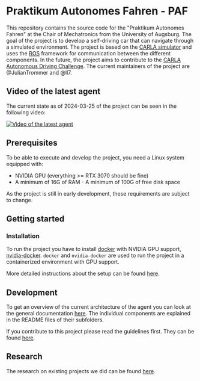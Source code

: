 # Praktikum Autonomes Fahren - PAF

This repository contains the source code for the "Praktikum Autonomes Fahren" at the Chair of Mechatronics from the University of Augsburg.
The goal of the project is to develop a self-driving car that can navigate through a simulated environment.
The project is based on the [CARLA simulator](https://carla.org/) and uses the [ROS](https://www.ros.org/) framework for communication between the different components.
In the future, the project aims to contribute to the [CARLA Autonomous Driving Challenge](https://leaderboard.carla.org/challenge/).
The current maintainers of the project are @JulianTrommer and @ll7.

## Video of the latest agent

The current state as of 2024-03-25 of the project can be seen in the following video:

[![Video of the latest agent](https://img.youtube.com/vi/2sR87lO9-Aw/0.jpg)](https://www.youtube.com/watch?v=2sR87lO9-Aw)

## Prerequisites

To be able to execute and develop the project, you need a Linux system equipped with:

- NVIDIA GPU (everything >= RTX 3070 should be fine)
- A minimum of 16G of RAM - A minimum of 100G of free disk space

As the project is still in early development, these requirements are subject to change.

## Getting started

### Installation

To run the project you have to install [docker](https://docs.docker.com/engine/install/) with NVIDIA GPU support,
[nvidia-docker](https://docs.nvidia.com/datacenter/cloud-native/container-toolkit/install-guide.html#docker).
`docker` and `nvidia-docker` are used to run the project in a containerized environment with GPU support.

More detailed instructions about the setup can be found [here](./doc/general/installation.md).

## Development

To get an overview of the current architecture of the agent you can look at the general documentation [here](./doc/general/architecture.md). The individual components are explained in the README files of their subfolders.

If you contribute to this project please read the guidelines first. They can be found [here](./doc/development/README.md).

## Research

The research on existing projects we did can be found [here](./doc/research/README.md).
